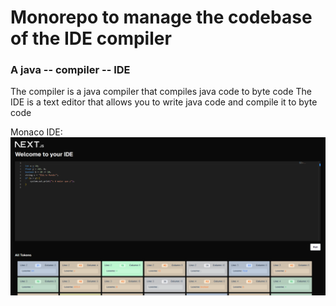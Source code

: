 # Monorepo to manage the codebase of the IDE compiler

### A java -- compiler -- IDE

The compiler is a java compiler that compiles java code to byte code
The IDE is a text editor that allows you to write java code and compile it to byte code

Monaco IDE:
![image](./packages/ide/public/readme/v1.0IDE.png)
